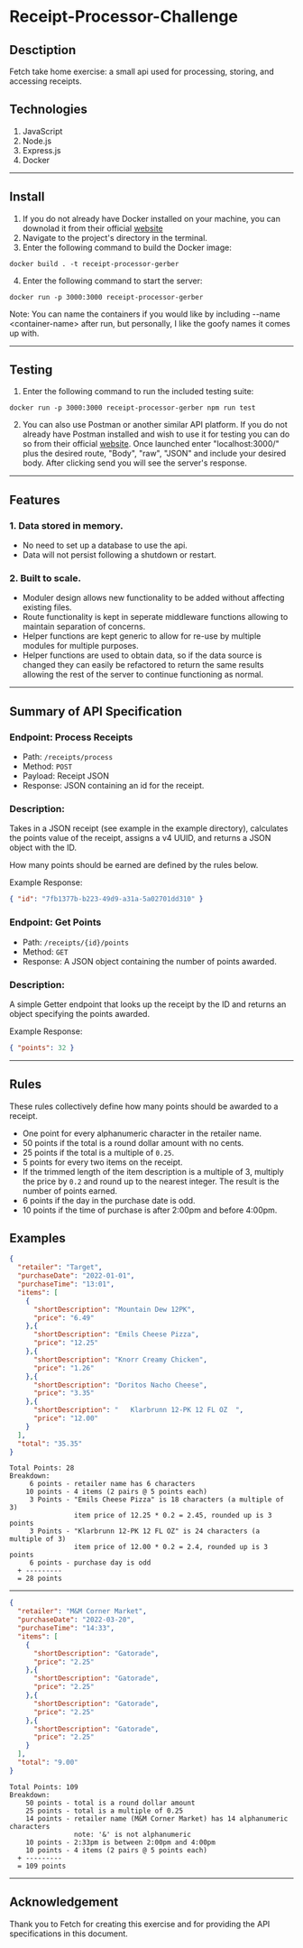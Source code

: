 # Receipt-Processor-Challenge
## **Desctiption**

Fetch take home exercise: a small api used for processing, storing, and accessing receipts.

## **Technologies**
1. JavaScript
2. Node.js 
3. Express.js
4. Docker
---
## **Install**
1. If you do not already have Docker installed on your machine, you can downolad it from their official [website](https://www.docker.com/get-started/)
2. Navigate to the project's directory in the terminal.
3. Enter the following command to build the Docker image:
```
docker build . -t receipt-processor-gerber
```
4. Enter the following command to start the server:
```
docker run -p 3000:3000 receipt-processor-gerber
```
Note: You can name the containers if you would like by including --name \<container-name> after run, but personally, I like the goofy names it comes up with.

---
## **Testing**
1. Enter the following command to run the included testing suite:
```
docker run -p 3000:3000 receipt-processor-gerber npm run test
```
2. You can also use Postman or another similar API platform. If you do not already have Postman installed and wish to use it for testing you can do so from their official [website](https://www.postman.com/). Once launched enter "localhost:3000/" plus the desired route, "Body", "raw", "JSON" and include your desired body. After clicking send you will see the server's response.
---
## **Features**
### 1. Data stored in memory. 
* No need to set up a database to use the api.
* Data will not persist following a shutdown or restart.

### 2. Built to scale. 

* Moduler design allows new functionality to be added without affecting existing files.
* Route functionality is kept in seperate middleware functions allowing to maintain separation of concerns.
* Helper functions are kept generic to allow for re-use by multiple modules for multiple purposes.
* Helper functions are used to obtain data, so if the data source is changed they can easily be refactored to return the same results allowing the rest of the server to continue functioning as normal.

---
## **Summary of API Specification**
### Endpoint: Process Receipts

* Path: `/receipts/process`
* Method: `POST`
* Payload: Receipt JSON
* Response: JSON containing an id for the receipt.

### Description:

Takes in a JSON receipt (see example in the example directory), calculates the points value of the receipt, assigns a v4 UUID, and returns a JSON object with the ID.

How many points should be earned are defined by the rules below.

Example Response:
```json
{ "id": "7fb1377b-b223-49d9-a31a-5a02701dd310" }
```

### Endpoint: Get Points

* Path: `/receipts/{id}/points`
* Method: `GET`
* Response: A JSON object containing the number of points awarded.

### Description:
A simple Getter endpoint that looks up the receipt by the ID and returns an object specifying the points awarded.

Example Response:
```json
{ "points": 32 }
```
---
## **Rules**

These rules collectively define how many points should be awarded to a receipt.

* One point for every alphanumeric character in the retailer name.
* 50 points if the total is a round dollar amount with no cents.
* 25 points if the total is a multiple of `0.25`.
* 5 points for every two items on the receipt.
* If the trimmed length of the item description is a multiple of 3, multiply the price by `0.2` and round up to the nearest integer. The result is the number of points earned.
* 6 points if the day in the purchase date is odd.
* 10 points if the time of purchase is after 2:00pm and before 4:00pm.


## Examples

```json
{
  "retailer": "Target",
  "purchaseDate": "2022-01-01",
  "purchaseTime": "13:01",
  "items": [
    {
      "shortDescription": "Mountain Dew 12PK",
      "price": "6.49"
    },{
      "shortDescription": "Emils Cheese Pizza",
      "price": "12.25"
    },{
      "shortDescription": "Knorr Creamy Chicken",
      "price": "1.26"
    },{
      "shortDescription": "Doritos Nacho Cheese",
      "price": "3.35"
    },{
      "shortDescription": "   Klarbrunn 12-PK 12 FL OZ  ",
      "price": "12.00"
    }
  ],
  "total": "35.35"
}
```
```text
Total Points: 28
Breakdown:
     6 points - retailer name has 6 characters
    10 points - 4 items (2 pairs @ 5 points each)
     3 Points - "Emils Cheese Pizza" is 18 characters (a multiple of 3)
                item price of 12.25 * 0.2 = 2.45, rounded up is 3 points
     3 Points - "Klarbrunn 12-PK 12 FL OZ" is 24 characters (a multiple of 3)
                item price of 12.00 * 0.2 = 2.4, rounded up is 3 points
     6 points - purchase day is odd
  + ---------
  = 28 points
```

----

```json
{
  "retailer": "M&M Corner Market",
  "purchaseDate": "2022-03-20",
  "purchaseTime": "14:33",
  "items": [
    {
      "shortDescription": "Gatorade",
      "price": "2.25"
    },{
      "shortDescription": "Gatorade",
      "price": "2.25"
    },{
      "shortDescription": "Gatorade",
      "price": "2.25"
    },{
      "shortDescription": "Gatorade",
      "price": "2.25"
    }
  ],
  "total": "9.00"
}
```
```text
Total Points: 109
Breakdown:
    50 points - total is a round dollar amount
    25 points - total is a multiple of 0.25
    14 points - retailer name (M&M Corner Market) has 14 alphanumeric characters
                note: '&' is not alphanumeric
    10 points - 2:33pm is between 2:00pm and 4:00pm
    10 points - 4 items (2 pairs @ 5 points each)
  + ---------
  = 109 points
```
---
## **Acknowledgement**
Thank you to Fetch for creating this exercise and for providing the API specifications in this document.

